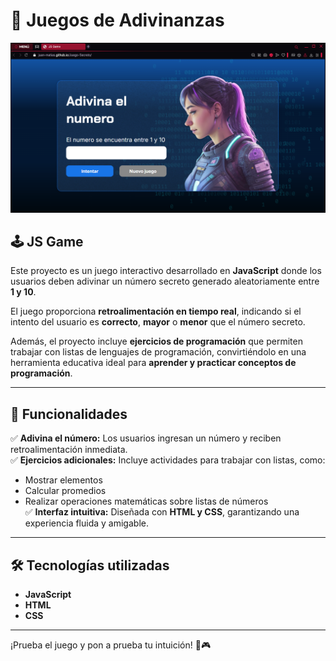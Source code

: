 # 🎯 Juegos de Adivinanzas  

![Juego Secreto](https://github.com/Juan-Matias/Juego-Secreto/blob/5507e652ccd440df344f987527a281de778cd413/bg-juego-secretos.PNG)  

## 🕹️ JS Game  

Este proyecto es un juego interactivo desarrollado en **JavaScript** donde los usuarios deben adivinar un número secreto generado aleatoriamente entre **1 y 10**.  

El juego proporciona **retroalimentación en tiempo real**, indicando si el intento del usuario es **correcto**, **mayor** o **menor** que el número secreto.  

Además, el proyecto incluye **ejercicios de programación** que permiten trabajar con listas de lenguajes de programación, convirtiéndolo en una herramienta educativa ideal para **aprender y practicar conceptos de programación**.  

---

## 🚀 Funcionalidades  

✅ **Adivina el número:** Los usuarios ingresan un número y reciben retroalimentación inmediata.  
✅ **Ejercicios adicionales:** Incluye actividades para trabajar con listas, como:  
   - Mostrar elementos  
   - Calcular promedios  
   - Realizar operaciones matemáticas sobre listas de números  
✅ **Interfaz intuitiva:** Diseñada con **HTML y CSS**, garantizando una experiencia fluida y amigable.  

---

## 🛠️ Tecnologías utilizadas  

- **JavaScript**  
- **HTML**  
- **CSS**  

---

¡Prueba el juego y pon a prueba tu intuición! 🚀🎮  

